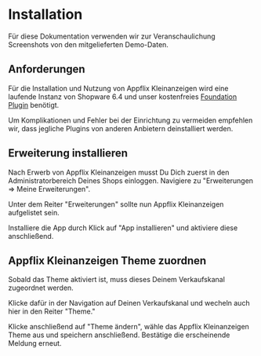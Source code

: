 # Installation

Für diese Dokumentation verwenden wir zur Veranschaulichung Screenshots von den mitgelieferten Demo-Daten.

## Anforderungen
Für die Installation und Nutzung von Appflix Kleinanzeigen wird eine laufende Instanz von Shopware 6.4 und unser kostenfreies [Foundation Plugin](../../foundation/index.md) benötigt.

Um Komplikationen und Fehler bei der Einrichtung zu vermeiden empfehlen wir, dass jegliche Plugins von anderen Anbietern deinstalliert werden.


## Erweiterung installieren

Nach Erwerb von Appflix Kleinanzeigen musst Du Dich zuerst in den Administratorbereich
Deines Shops einloggen. Navigiere zu "Erweiterungen => Meine Erweiterungen".

Unter dem Reiter "Erweiterungen" sollte nun Appflix Kleinanzeigen aufgelistet sein.

Installiere die App durch Klick auf "App installieren" und aktiviere diese anschließend.

## Appflix Kleinanzeigen Theme zuordnen

Sobald das Theme aktiviert ist, muss dieses Deinem Verkaufskanal zugeordnet werden.

Klicke dafür in der Navigation auf Deinen Verkaufskanal und wecheln auch hier in den Reiter "Theme."

Klicke anschließend auf "Theme ändern", wähle das Appflix Kleinanzeigen Theme aus und
speichern anschließend. Bestätige die erscheinende Meldung erneut.
